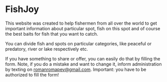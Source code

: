 # FishJoy
This website was created to help fishermen from all over the world to get important information about particular
spot, fish on this spot and of course the best baits for fish that you want to catch.

You can divide fish and spots on particular categories, like peaceful or predatory, river or lake respectively etc.

If you have something to share or offer, you can easily do that by filling the form. Note, if you do a mistake and
want to change it, inform administration by texting on romanromapev@gmail.com.
Important: you have to be authorized to fill the form!
